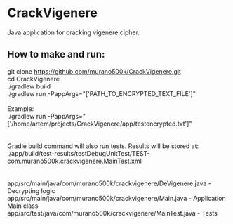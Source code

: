 # CrackVigenere
Java application for cracking vigenere cipher.
## How to make and run:
git clone https://github.com/murano500k/CrackVigenere.git 
<br/>
cd CrackVigenere
<br/>
./gradlew build
<br/>
./gradlew run  -PappArgs="['PATH_TO_ENCRYPTED_TEXT_FILE']"
<br/><br/>Example:<br/>
./gradlew run  -PappArgs="['/home/artem/projects/CrackVigenere/app/testencrypted.txt']"
<br/>
<br/>
<br/>
Gradle build command will also run tests. Results will be stored at:<br/>
./app/build/test-results/testDebugUnitTest/TEST-com.murano500k.crackvigenere.MainTest.xml
<br/>
<br/>
<br/>
app/src/main/java/com/murano500k/crackvigenere/DeVigenere.java - Decrypting logic<br/>
app/src/main/java/com/murano500k/crackvigenere/Main.java - Application Main class<br/>
app/src/test/java/com/murano500k/crackvigenere/MainTest.java - Tests<br/>

